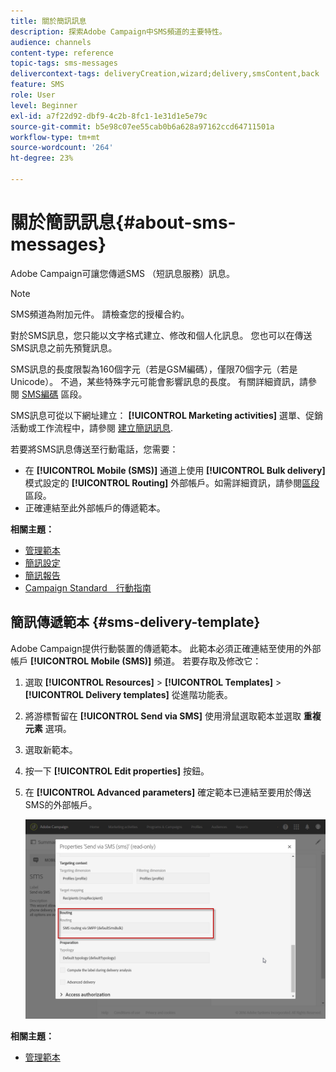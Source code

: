 ```yaml
---
title: 關於簡訊訊息
description: 探索Adobe Campaign中SMS頻道的主要特性。
audience: channels
content-type: reference
topic-tags: sms-messages
delivercontext-tags: deliveryCreation,wizard;delivery,smsContent,back
feature: SMS
role: User
level: Beginner
exl-id: a7f22d92-dbf9-4c2b-8fc1-1e31d1e5e79c
source-git-commit: b5e98c07ee55cab0b6a628a97162ccd64711501a
workflow-type: tm+mt
source-wordcount: '264'
ht-degree: 23%

---
```


# 關於簡訊訊息{#about-sms-messages}

Adobe Campaign可讓您傳遞SMS （短訊息服務）訊息。

>[!NOTE]
>
>SMS頻道為附加元件。 請檢查您的授權合約。

對於SMS訊息，您只能以文字格式建立、修改和個人化訊息。 您也可以在傳送SMS訊息之前先預覽訊息。

SMS訊息的長度限製為160個字元（若是GSM編碼），僅限70個字元（若是Unicode）。 不過，某些特殊字元可能會影響訊息的長度。 有關詳細資訊，請參閱 [SMS編碼](../../administration/using/configuring-sms-channel.md#sms-encoding--length-and-transliteration) 區段。

SMS訊息可從以下網址建立： **[!UICONTROL Marketing activities]** 選單、促銷活動或工作流程中，請參閱 [建立簡訊訊息](../../channels/using/creating-an-sms-message.md).

若要將SMS訊息傳送至行動電話，您需要：

* 在 **[!UICONTROL Mobile (SMS)]** 通道上使用 **[!UICONTROL Bulk delivery]** 模式設定的 **[!UICONTROL Routing]** 外部帳戶。如需詳細資訊，請參閱[區段](../../administration/using/configuring-sms-channel.md#defining-an-sms-routing)區段。
* 正確連結至此外部帳戶的傳遞範本。

**相關主題：**

* [管理範本](../../start/using/marketing-activity-templates.md)
* [簡訊設定](../../administration/using/configuring-sms-channel.md#defining-an-sms-routing)
* [簡訊報告](../../reporting/using/sms-report.md)
* [Campaign Standard　行動指南](../../channels/using/get-started-communication-channels.md)

## 簡訊傳遞範本 {#sms-delivery-template}

Adobe Campaign提供行動裝置的傳遞範本。 此範本必須正確連結至使用的外部帳戶 **[!UICONTROL Mobile (SMS)]** 頻道。 若要存取及修改它：

1. 選取 **[!UICONTROL Resources]** > **[!UICONTROL Templates]** > **[!UICONTROL Delivery templates]** 從進階功能表。
1. 將游標暫留在 **[!UICONTROL Send via SMS]** 使用滑鼠選取範本並選取 **重複元素** 選項。
1. 選取新範本。
1. 按一下 **[!UICONTROL Edit properties]** 按鈕。
1. 在 **[!UICONTROL Advanced parameters]** 確定範本已連結至要用於傳送SMS的外部帳戶。

   ![](assets/sms_template.png)

**相關主題：**

* [管理範本](../../start/using/marketing-activity-templates.md)
